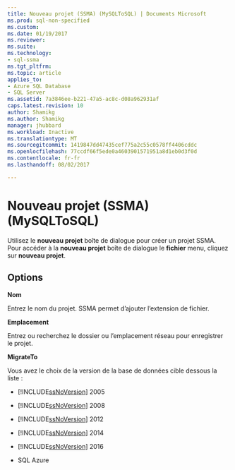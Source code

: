 ```yaml
---
title: Nouveau projet (SSMA) (MySQLToSQL) | Documents Microsoft
ms.prod: sql-non-specified
ms.custom: 
ms.date: 01/19/2017
ms.reviewer: 
ms.suite: 
ms.technology:
- sql-ssma
ms.tgt_pltfrm: 
ms.topic: article
applies_to:
- Azure SQL Database
- SQL Server
ms.assetid: 7a3846ee-b221-47a5-ac8c-d08a962931af
caps.latest.revision: 10
author: Shamikg
ms.author: Shamikg
manager: jhubbard
ms.workload: Inactive
ms.translationtype: MT
ms.sourcegitcommit: 1419847dd47435cef775a2c55c0578ff4406cddc
ms.openlocfilehash: 77ccdf66f5ede0a4603901571951a8d1eb0d3f0d
ms.contentlocale: fr-fr
ms.lasthandoff: 08/02/2017

---
```

# <a name="new-project-ssma-mysqltosql"></a>Nouveau projet (SSMA) (MySQLToSQL)
Utilisez le **nouveau projet** boîte de dialogue pour créer un projet SSMA. Pour accéder à la **nouveau projet** boîte de dialogue le **fichier** menu, cliquez sur **nouveau projet**.  
  
## <a name="options"></a>Options  
**Nom**  
  
Entrez le nom du projet. SSMA permet d’ajouter l’extension de fichier.  
  
**Emplacement**  
  
Entrez ou recherchez le dossier ou l’emplacement réseau pour enregistrer le projet.  
  
**MigrateTo**  
  
Vous avez le choix de la version de la base de données cible dessous la liste :  
  
-   [!INCLUDE[ssNoVersion](../../includes/ssnoversion_md.md)] 2005  
  
-   [!INCLUDE[ssNoVersion](../../includes/ssnoversion_md.md)] 2008  
  
-   [!INCLUDE[ssNoVersion](../../includes/ssnoversion_md.md)] 2012  
  
-   [!INCLUDE[ssNoVersion](../../includes/ssnoversion_md.md)] 2014  
  
-   [!INCLUDE[ssNoVersion](../../includes/ssnoversion_md.md)] 2016  
  
-   SQL Azure  
  

